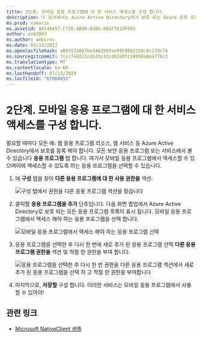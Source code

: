 ```yaml
---
title: 2단계. 모바일 응용 프로그램에 대 한 서비스 액세스를 구성 합니다.
description: 이 문서에서는 Azure Active Directory에서 보호 되는 Azure 응용 프로그램에 대 한 액세스를 사용 하 여 Xamarin 응용 프로그램을 제공 하는 방법을 설명 합니다.
ms.prod: xamarin
ms.assetid: 8A14A457-F72E-4B08-B4B6-801F7619F893
author: asb3993
ms.author: amburns
ms.date: 03/23/2017
ms.openlocfilehash: e0015316b7be3462982ee0959862250c0c27dc74
ms.sourcegitcommit: 7ccc7a9223cd1d3c42cd03ddfc28050a8ea776c2
ms.translationtype: MT
ms.contentlocale: ko-KR
ms.lasthandoff: 07/13/2019
ms.locfileid: "67864652"
---
```

# <a name="step-2-configure-service-access-for-mobile-application"></a>2단계. 모바일 응용 프로그램에 대 한 서비스 액세스를 구성 합니다.

필요할 때마다 모든 예: 웹 응용 프로그램 리소스, 웹 서비스 등 Azure Active Directory에서 보호를 등록 해야 합니다. 모든 보안 응용 프로그램 또는 서비스에서 볼 수 있습니다 **응용 프로그램** 탭 합니다. 여기서 모바일 응용 프로그램에서 액세스할 수 있으며이에 액세스할 수 있도록 하는 응용 프로그램을 선택할 수 있습니다.

1. 에 **구성** 탭을 찾아 **다른 응용 프로그램에 대 한 사용 권한을** 섹션:

   ![](configure-images/2.1-configure.png "구성 탭에서 권한을 다른 응용 프로그램 섹션을 찾습니다")

2. 클릭할 **응용 프로그램을 추가** 단추입니다. 다음 화면 팝업에서 Azure Active Directory로 보호 되는 모든 응용 프로그램 목록이 표시 됩니다. 모바일 응용 프로그램에서 액세스 해야 하는 응용 프로그램을 선택 합니다.

   ![](configure-images/2.2-add-application.png "모바일 응용 프로그램에서 액세스 해야 하는 응용 프로그램 선택")

3. 응용 프로그램을 선택한 후 다시 한 번에 새로 추가 된 응용 프로그램 선택 **다른 응용 프로그램 권한을** 섹션 및 적절 한 권한을 부여 합니다.

   ![](configure-images/2.3-permissions.png "응용 프로그램을 선택한 후 다시 한 번 권한을 다른 응용 프로그램 섹션에서 새로 추가 된 응용 프로그램을 선택 하 고 적절 한 권한을 부여합니다")

4. 마지막으로, **저장할** 구성 합니다. 이러한 서비스는 모바일 응용 프로그램에서 사용할 수 있어야!



## <a name="related-links"></a>관련 링크

- [Microsoft NativeClient 샘플](https://github.com/AzureADSamples/NativeClient-MultiTarget-DotNet)
